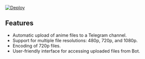 [![Deploy](https://www.herokucdn.com/deploy/button.svg)](https://www.heroku.com/deploy?template=https://github.com/MatizTech/Auto-Anime-Bot)

## Features

- Automatic upload of anime files to a Telegram channel.
- Support for multiple file resolutions: 480p, 720p, and 1080p.
- Encoding of 720p files.
- User-friendly interface for accessing uploaded files from Bot.
